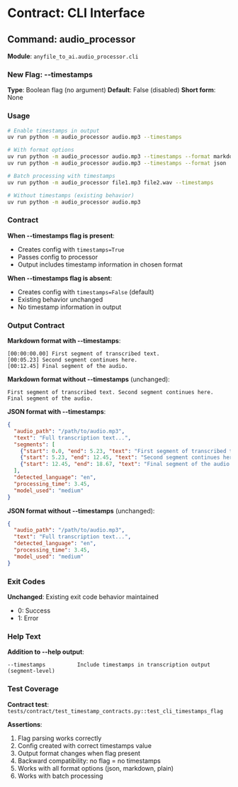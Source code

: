 # Contract: CLI Interface

## Command: audio_processor

**Module**: `anyfile_to_ai.audio_processor.cli`

### New Flag: --timestamps

**Type**: Boolean flag (no argument)
**Default**: False (disabled)
**Short form**: None

### Usage

```bash
# Enable timestamps in output
uv run python -m audio_processor audio.mp3 --timestamps

# With format options
uv run python -m audio_processor audio.mp3 --timestamps --format markdown
uv run python -m audio_processor audio.mp3 --timestamps --format json

# Batch processing with timestamps
uv run python -m audio_processor file1.mp3 file2.wav --timestamps

# Without timestamps (existing behavior)
uv run python -m audio_processor audio.mp3
```

### Contract

**When --timestamps flag is present**:
- Creates config with `timestamps=True`
- Passes config to processor
- Output includes timestamp information in chosen format

**When --timestamps flag is absent**:
- Creates config with `timestamps=False` (default)
- Existing behavior unchanged
- No timestamp information in output

### Output Contract

**Markdown format with --timestamps**:
```
[00:00:00.00] First segment of transcribed text.
[00:05.23] Second segment continues here.
[00:12.45] Final segment of the audio.
```

**Markdown format without --timestamps** (unchanged):
```
First segment of transcribed text. Second segment continues here. Final segment of the audio.
```

**JSON format with --timestamps**:
```json
{
  "audio_path": "/path/to/audio.mp3",
  "text": "Full transcription text...",
  "segments": [
    {"start": 0.0, "end": 5.23, "text": "First segment of transcribed text."},
    {"start": 5.23, "end": 12.45, "text": "Second segment continues here."},
    {"start": 12.45, "end": 18.67, "text": "Final segment of the audio."}
  ],
  "detected_language": "en",
  "processing_time": 3.45,
  "model_used": "medium"
}
```

**JSON format without --timestamps** (unchanged):
```json
{
  "audio_path": "/path/to/audio.mp3",
  "text": "Full transcription text...",
  "detected_language": "en",
  "processing_time": 3.45,
  "model_used": "medium"
}
```

### Exit Codes

**Unchanged**: Existing exit code behavior maintained
- 0: Success
- 1: Error

### Help Text

**Addition to --help output**:
```
--timestamps          Include timestamps in transcription output (segment-level)
```

### Test Coverage

**Contract test**: `tests/contract/test_timestamp_contracts.py::test_cli_timestamps_flag`

**Assertions**:
1. Flag parsing works correctly
2. Config created with correct timestamps value
3. Output format changes when flag present
4. Backward compatibility: no flag = no timestamps
5. Works with all format options (json, markdown, plain)
6. Works with batch processing
